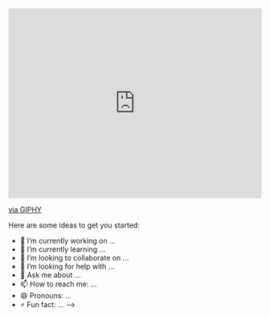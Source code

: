 <div style="width:100%;height:0;padding-bottom:75%;position:relative;">
  <iframe src="https://giphy.com/embed/qgQUggAC3Pfv687qPC" width="100%" height="100%" style="position:absolute" frameBorder="0" class="giphy-embed" allowFullScreen>
  </iframe>
</div>
  <p>
    <a href="https://giphy.com/gifs/dommespace-domme-space-programador-qgQUggAC3Pfv687qPC">via GIPHY</a>
</p>

Here are some ideas to get you started:

- 🔭 I’m currently working on ...
- 🌱 I’m currently learning ...
- 👯 I’m looking to collaborate on ...
- 🤔 I’m looking for help with ...
- 💬 Ask me about ...
- 📫 How to reach me: ...
- 😄 Pronouns: ...
- ⚡ Fun fact: ...
-->
